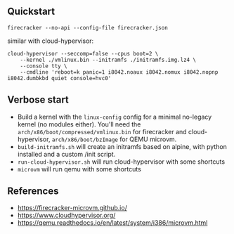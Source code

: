 ## Quickstart

```
firecracker --no-api --config-file firecracker.json
```

similar with cloud-hypervisor:

```
cloud-hypervisor --seccomp=false --cpus boot=2 \
    --kernel ./vmlinux.bin --initramfs ./initramfs.img.lz4 \
    --console tty \
    --cmdline 'reboot=k panic=1 i8042.noaux i8042.nomux i8042.nopnp i8042.dumbkbd quiet console=hvc0'
```

## Verbose start

* Build a kernel with the `linux-config` config for a minimal no-legacy kernel
  (no modules either). You'll need the `arch/x86/boot/compressed/vmlinux.bin` for
  firecracker and cloud-hypervisor, `arch/x86/boot/bzImage` for QEMU microvm.
* `build-initramfs.sh` will create an initramfs based on alpine, with python
  installed and a custom /init script.
* `run-cloud-hypervisor.sh` will run cloud-hypervisor with some shortcuts
* `microvm` will run qemu with some shortcuts

## References
- https://firecracker-microvm.github.io/
- https://www.cloudhypervisor.org/
- https://qemu.readthedocs.io/en/latest/system/i386/microvm.html
